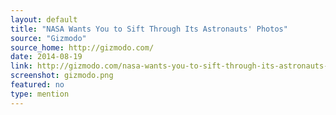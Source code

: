 ```yaml
---
layout: default
title: "NASA Wants You to Sift Through Its Astronauts' Photos"
source: "Gizmodo"
source_home: http://gizmodo.com/
date: 2014-08-19
link: http://gizmodo.com/nasa-wants-you-to-sift-through-its-astronauts-photos-1623753892
screenshot: gizmodo.png
featured: no
type: mention
---
```

